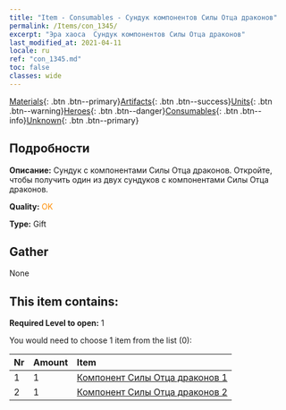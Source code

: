 ```yaml
---
title: "Item - Consumables - Сундук компонентов Силы Отца драконов"
permalink: /Items/con_1345/
excerpt: "Эра хаоса  Сундук компонентов Силы Отца драконов"
last_modified_at: 2021-04-11
locale: ru
ref: "con_1345.md"
toc: false
classes: wide
---
```

 [Materials](/ru/Items/){: .btn .btn--primary}[Artifacts](/ru/Items/Artifacts/){: .btn .btn--success}[Units](/ru/Items/Units/){: .btn .btn--warning}[Heroes](/ru/Items/Heroes/){: .btn .btn--danger}[Consumables](/ru/Items/Consumables/){: .btn .btn--info}[Unknown](/ru/Items/Unknown/){: .btn .btn--primary}

## Подробности
 **Описание:** Сундук с компонентами Силы Отца драконов. Откройте, чтобы получить один из двух сундуков с компонентами Силы Отца драконов.

 **Quality:** <span style="color: #FF8C00">OK</span>

 **Type:** Gift

## Gather

  None

## This item contains:

 **Required Level to open:** 1

 You would need to choose 1 item from the list (0):

  | Nr | Amount |     Item    |
  |:---|:-------|:------------|
  | 1 | 1 | [Компонент Силы Отца драконов 1](/ru/Items/con_1346/) | 
  | 2 | 1 | [Компонент Силы Отца драконов 2](/ru/Items/con_1347/) | 
